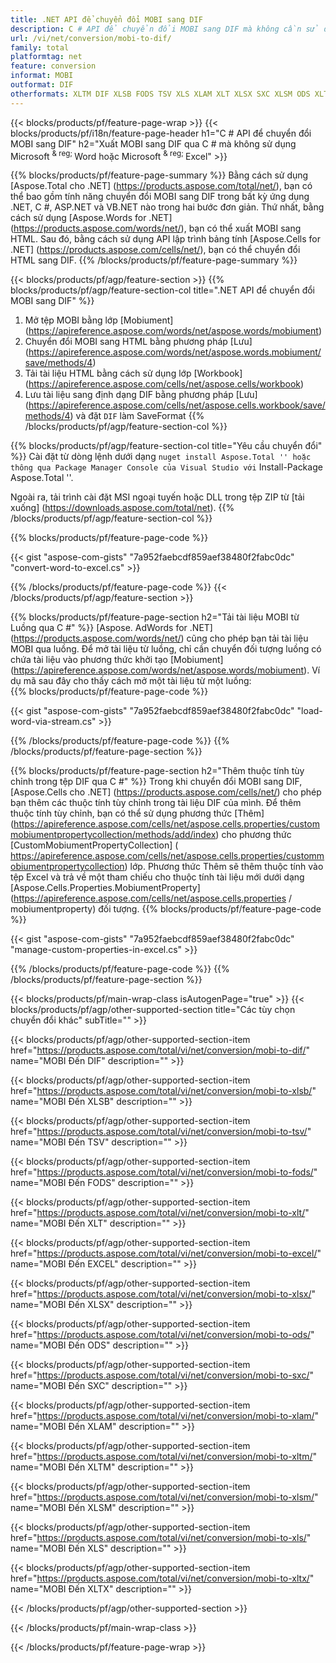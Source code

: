 ```yaml
---
title: .NET API để chuyển đổi MOBI sang DIF
description: C # API để chuyển đổi MOBI sang DIF mà không cần sử dụng Microsoft Excel hoặc Adobe Reader
url: /vi/net/conversion/mobi-to-dif/
family: total
platformtag: net
feature: conversion
informat: MOBI
outformat: DIF
otherformats: XLTM DIF XLSB FODS TSV XLS XLAM XLT XLSX SXC XLSM ODS XLTX EXCEL
---
```

{{< blocks/products/pf/feature-page-wrap >}}
{{< blocks/products/pf/i18n/feature-page-header h1="C # API để chuyển đổi MOBI sang DIF" h2="Xuất MOBI sang DIF qua C # mà không sử dụng Microsoft <sup> & reg; </sup> Word hoặc Microsoft <sup> & reg; </sup> Excel" >}}

{{% blocks/products/pf/feature-page-summary %}}
Bằng cách sử dụng [Aspose.Total cho .NET] (https://products.aspose.com/total/net/), bạn có thể bao gồm tính năng chuyển đổi MOBI sang DIF trong bất kỳ ứng dụng .NET, C #, ASP.NET và VB.NET nào trong hai bước đơn giản. Thứ nhất, bằng cách sử dụng [Aspose.Words for .NET] (https://products.aspose.com/words/net/), bạn có thể xuất MOBI sang HTML. Sau đó, bằng cách sử dụng API lập trình bảng tính [Aspose.Cells for .NET] (https://products.aspose.com/cells/net/), bạn có thể chuyển đổi HTML sang DIF.
{{% /blocks/products/pf/feature-page-summary  %}}

{{< blocks/products/pf/agp/feature-section >}}
{{% blocks/products/pf/agp/feature-section-col title=".NET API để chuyển đổi MOBI sang DIF" %}}
1. Mở tệp MOBI bằng lớp [Mobiument] (https://apireference.aspose.com/words/net/aspose.words/mobiument)
2. Chuyển đổi MOBI sang HTML bằng phương pháp [Lưu] (https://apireference.aspose.com/words/net/aspose.words.mobiument/save/methods/4)
3. Tải tài liệu HTML bằng cách sử dụng lớp [Workbook] (https://apireference.aspose.com/cells/net/aspose.cells/workbook)
4. Lưu tài liệu sang định dạng DIF bằng phương pháp [Lưu] (https://apireference.aspose.com/cells/net/aspose.cells.workbook/save/methods/4) và đặt `DIF` làm SaveFormat
{{% /blocks/products/pf/agp/feature-section-col %}}

{{% blocks/products/pf/agp/feature-section-col title="Yêu cầu chuyển đổi" %}}
Cài đặt từ dòng lệnh dưới dạng `` nuget install Aspose.Total '' hoặc thông qua Package Manager Console của Visual Studio với `` Install-Package Aspose.Total ''.

Ngoài ra, tải trình cài đặt MSI ngoại tuyến hoặc DLL trong tệp ZIP từ [tải xuống] (https://downloads.aspose.com/total/net).
{{% /blocks/products/pf/agp/feature-section-col %}}

{{% blocks/products/pf/feature-page-code %}}

{{< gist "aspose-com-gists" "7a952faebcdf859aef38480f2fabc0dc" "convert-word-to-excel.cs" >}}

{{% /blocks/products/pf/feature-page-code %}}
{{< /blocks/products/pf/agp/feature-section >}}

{{% blocks/products/pf/feature-page-section  h2="Tải tài liệu MOBI từ Luồng qua C #" %}}
[Aspose. AdWords for .NET] (https://products.aspose.com/words/net/) cũng cho phép bạn tải tài liệu MOBI qua luồng. Để mở tài liệu từ luồng, chỉ cần chuyển đối tượng luồng có chứa tài liệu vào phương thức khởi tạo [Mobiument] (https://apireference.aspose.com/words/net/aspose.words/mobiument). Ví dụ mã sau đây cho thấy cách mở một tài liệu từ một luồng:  
{{% blocks/products/pf/feature-page-code %}}

{{< gist "aspose-com-gists" "7a952faebcdf859aef38480f2fabc0dc" "load-word-via-stream.cs" >}}
{{% /blocks/products/pf/feature-page-code  %}}
{{% /blocks/products/pf/feature-page-section %}}

{{% blocks/products/pf/feature-page-section  h2="Thêm thuộc tính tùy chỉnh trong tệp DIF qua C #" %}}
Trong khi chuyển đổi MOBI sang DIF, [Aspose.Cells cho .NET] (https://products.aspose.com/cells/net/) cho phép bạn thêm các thuộc tính tùy chỉnh trong tài liệu DIF của mình. Để thêm thuộc tính tùy chỉnh, bạn có thể sử dụng phương thức [Thêm] (https://apireference.aspose.com/cells/net/aspose.cells.properties/custommobiumentpropertycollection/methods/add/index) cho phương thức [CustomMobiumentPropertyCollection] ( https://apireference.aspose.com/cells/net/aspose.cells.properties/custommobiumentpropertycollection) lớp. Phương thức Thêm sẽ thêm thuộc tính vào tệp Excel và trả về một tham chiếu cho thuộc tính tài liệu mới dưới dạng [Aspose.Cells.Properties.MobiumentProperty] (https://apireference.aspose.com/cells/net/aspose.cells.properties / mobiumentproperty) đối tượng. 
{{% blocks/products/pf/feature-page-code %}}

{{< gist "aspose-com-gists" "7a952faebcdf859aef38480f2fabc0dc" "manage-custom-properties-in-excel.cs" >}}
{{% /blocks/products/pf/feature-page-code  %}}
{{% /blocks/products/pf/feature-page-section %}}

{{< blocks/products/pf/main-wrap-class isAutogenPage="true" >}}
{{< blocks/products/pf/agp/other-supported-section title="Các tùy chọn chuyển đổi khác" subTitle="" >}}

{{< blocks/products/pf/agp/other-supported-section-item href="https://products.aspose.com/total/vi/net/conversion/mobi-to-dif/" name="MOBI Đến DIF" description="" >}}

{{< blocks/products/pf/agp/other-supported-section-item href="https://products.aspose.com/total/vi/net/conversion/mobi-to-xlsb/" name="MOBI Đến XLSB" description="" >}}

{{< blocks/products/pf/agp/other-supported-section-item href="https://products.aspose.com/total/vi/net/conversion/mobi-to-tsv/" name="MOBI Đến TSV" description="" >}}

{{< blocks/products/pf/agp/other-supported-section-item href="https://products.aspose.com/total/vi/net/conversion/mobi-to-fods/" name="MOBI Đến FODS" description="" >}}

{{< blocks/products/pf/agp/other-supported-section-item href="https://products.aspose.com/total/vi/net/conversion/mobi-to-xlt/" name="MOBI Đến XLT" description="" >}}

{{< blocks/products/pf/agp/other-supported-section-item href="https://products.aspose.com/total/vi/net/conversion/mobi-to-excel/" name="MOBI Đến EXCEL" description="" >}}

{{< blocks/products/pf/agp/other-supported-section-item href="https://products.aspose.com/total/vi/net/conversion/mobi-to-xlsx/" name="MOBI Đến XLSX" description="" >}}

{{< blocks/products/pf/agp/other-supported-section-item href="https://products.aspose.com/total/vi/net/conversion/mobi-to-ods/" name="MOBI Đến ODS" description="" >}}

{{< blocks/products/pf/agp/other-supported-section-item href="https://products.aspose.com/total/vi/net/conversion/mobi-to-sxc/" name="MOBI Đến SXC" description="" >}}

{{< blocks/products/pf/agp/other-supported-section-item href="https://products.aspose.com/total/vi/net/conversion/mobi-to-xlam/" name="MOBI Đến XLAM" description="" >}}

{{< blocks/products/pf/agp/other-supported-section-item href="https://products.aspose.com/total/vi/net/conversion/mobi-to-xltm/" name="MOBI Đến XLTM" description="" >}}

{{< blocks/products/pf/agp/other-supported-section-item href="https://products.aspose.com/total/vi/net/conversion/mobi-to-xlsm/" name="MOBI Đến XLSM" description="" >}}

{{< blocks/products/pf/agp/other-supported-section-item href="https://products.aspose.com/total/vi/net/conversion/mobi-to-xls/" name="MOBI Đến XLS" description="" >}}

{{< blocks/products/pf/agp/other-supported-section-item href="https://products.aspose.com/total/vi/net/conversion/mobi-to-xltx/" name="MOBI Đến XLTX" description="" >}}



{{< /blocks/products/pf/agp/other-supported-section >}}

{{< /blocks/products/pf/main-wrap-class >}}

{{< /blocks/products/pf/feature-page-wrap >}}